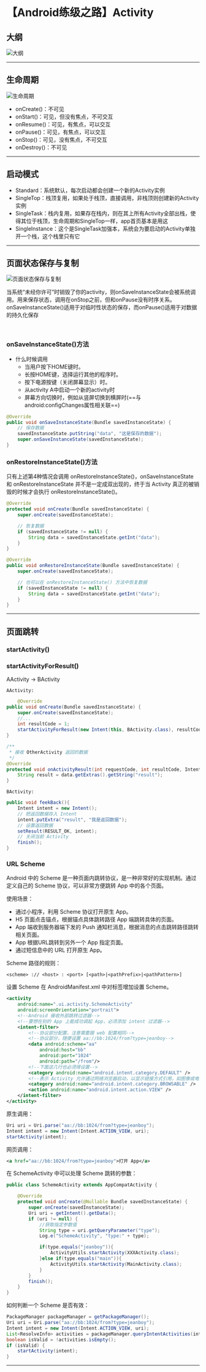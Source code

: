 


# 【Android练级之路】Activity



## 大纲
![大纲](https://github.com/meetleong/AndroidBookshelf/blob/master/resources/Activity.png#pic_center)

---

##   生命周期
![生命周期](https://img-blog.csdnimg.cn/img_convert/d8d5a0b496b7999aaae45cb33f45facc.png#pic_center)
+ onCreate()：不可见
+ onStart()：可见，但没有焦点，不可交互
+ onResume()：可见，有焦点，可以交互
+ onPause()：可见，有焦点，可以交互
+ onStop()：可见，没有焦点，不可交互
+ onDestroy()：不可见

---
## 启动模式
+ Standard：系统默认，每次启动都会创建一个新的Activity实例
+ SingleTop：栈顶复用，如果处于栈顶，直接调用，非栈顶则创建新的Activity实例
+ SingleTask：栈内复用，如果存在栈内，则在其上所有Activity全部出栈，使得其位于栈顶，生命周期和SingleTop一样，app首页基本是用这
+ SingleInstance：这个是SingleTask加强本，系统会为要启动的Activity单独开一个栈，这个栈里只有它

---
## 页面状态保存与复制
![页面状态保存与复制](https://img-blog.csdnimg.cn/img_convert/63609b720c04ef1a754997b70ada8d64.png#pic_center)

当系统“未经你许可”时销毁了你的activity，则onSaveInstanceState会被系统调用。用来保存状态，调用在onStop之前，但和onPause没有时序关系。onSaveInstanceState()适用于对临时性状态的保存，而onPause()适用于对数据的持久化保存

<br>

### onSaveInstanceState()方法
+ 什么时候调用
	+ 	 当用户按下HOME键时。
    + 长按HOME键，选择运行其他的程序时。
    + 按下电源按键（关闭屏幕显示）时。
    + 从activity A中启动一个新的activity时
    + 屏幕方向切换时，例如从竖屏切换到横屏时(==与android:configChanges属性相关联==)

```java
@Override
public void onSaveInstanceState(Bundle savedInstanceState) {
    // 保存数据
    savedInstanceState.putString("data", "这是保存的数据");
    super.onSaveInstanceState(savedInstanceState);
}
```
### onRestoreInstanceState()方法
只有上述第4种情况会调用 onRestoreInstanceState()，onSaveInstanceState 和 onRestoreInstanceState 并不是一定成双出现的，终于当 Activity 真正的被销毁的时候才会执行 onRestoreInstanceState()。
```java
@Override
protected void onCreate(Bundle savedInstanceState) {
    super.onCreate(savedInstanceState);

    // 恢复数据
    if (savedInstanceState != null) {
        String data = savedInstanceState.getInt("data");
    }
}

@Override
public void onRestoreInstanceState(Bundle savedInstanceState) {
    super.onCreate(savedInstanceState);

    // 也可以在 onRestoreInstanceState() 方法中恢复数据
    if (savedInstanceState != null) {
        String data = savedInstanceState.getInt("data");
    }
}
```

---
## 页面跳转
### startActivity()
### startActivityForResult()

 AActivity → BActivity

	AActivity:

```java
	@Override
public void onCreate(Bundle savedInstanceState) {
    super.onCreate(savedInstanceState);
    //...
    int resultCode = 1;
    startActivityForResult(new Intent(this, BActivity.class), resultCode);
}

/**
 * 接收 OtherActivity 返回的数据
 */
@Override
protected void onActivityResult(int requestCode, int resultCode, Intent data) {
    String result = data.getExtras().getString("result");
}
```

	BActivity:
```java
public void feekBack(){
    Intent intent = new Intent();
    // 把返回数据存入 Intent
    intent.putExtra("result", "我是返回数据");
    // 设置返回数据
    setResult(RESULT_OK, intent);
    // 关闭当前 Activity
    finish();
}
```

### URL Scheme
Android 中的 Scheme 是一种页面内跳转协议，是一种非常好的实现机制。通过定义自己的 Scheme 协议，可以非常方便跳转 App 中的各个页面。

使用场景：
+ 通过小程序，利用 Scheme 协议打开原生 App。
+ H5 页面点击锚点，根据锚点具体跳转路径 App 端跳转具体的页面。
+ App 端收到服务器端下发的 Push 通知栏消息，根据消息的点击跳转路径跳转相关页面。
+ App 根据URL跳转到另外一个 App 指定页面。
+ 通过短信息中的 URL 打开原生 App。

Scheme 路径的规则：

	<scheme> :// <host> : <port> [<path>|<pathPrefix>|<pathPattern>]

设置 Scheme
在 AndroidManifest.xml 中对标签增加设置 Scheme。


```xml
<activity
    android:name=".ui.activity.SchemeActivity"
    android:screenOrientation="portrait">
    <!--Android 接收外部跳转过滤器-->
    <!--要想在别的 App 上能成功调起 App，必须添加 intent 过滤器-->
    <intent-filter>
        <!--协议部分配置，注意需要跟 web 配置相同-->
        <!--协议部分，随便设置 aa://bb:1024/from?type=jeanboy-->
        <data android:scheme="aa"
            android:host="bb"
            android:port="1024"
            android:path="/from"/>
        <!--下面这几行也必须得设置-->
        <category android:name="android.intent.category.DEFAULT" />
        <!--表示 Activity 允许通过网络浏览器启动，以显示链接方式引用，如图像或电子邮件-->
        <category android:name="android.intent.category.BROWSABLE" />
        <action android:name="android.intent.action.VIEW" />
    </intent-filter>
</activity>
```
原生调用：
```java
Uri uri = Uri.parse("aa://bb:1024/from?type=jeanboy");
Intent intent = new Intent(Intent.ACTION_VIEW, uri);
startActivity(intent);
```
网页调用：
```xml
<a href="aa://bb:1024/from?type=jeanboy">打开 App</a>
```
在 SchemeActivity 中可以处理 Scheme 跳转的参数：
```java
public class SchemeActivity extends AppCompatActivity {

    @Override
    protected void onCreate(@Nullable Bundle savedInstanceState) {
        super.onCreate(savedInstanceState);
        Uri uri = getIntent().getData();
        if (uri != null) {
            //获取指定参数值
            String type = uri.getQueryParameter("type");
            Log.e("SchemeActivity", "type:" + type);

            if(type.equals("jeanboy")){
                ActivityUtils.startActivity(XXXActivity.class);
            }else if(type.equals("main")){
                ActivityUtils.startActivity(MainActivity.class);
            }
        }
        finish();
    }
}
```
如何判断一个 Scheme 是否有效：
```java
PackageManager packageManager = getPackageManager();
Uri uri = Uri.parse("aa://bb:1024/from?type=jeanboy");
Intent intent = new Intent(Intent.ACTION_VIEW, uri);
List<ResolveInfo> activities = packageManager.queryIntentActivities(intent, 0);
boolean isValid = !activities.isEmpty();
if (isValid) {
    startActivity(intent);
}
```



---

